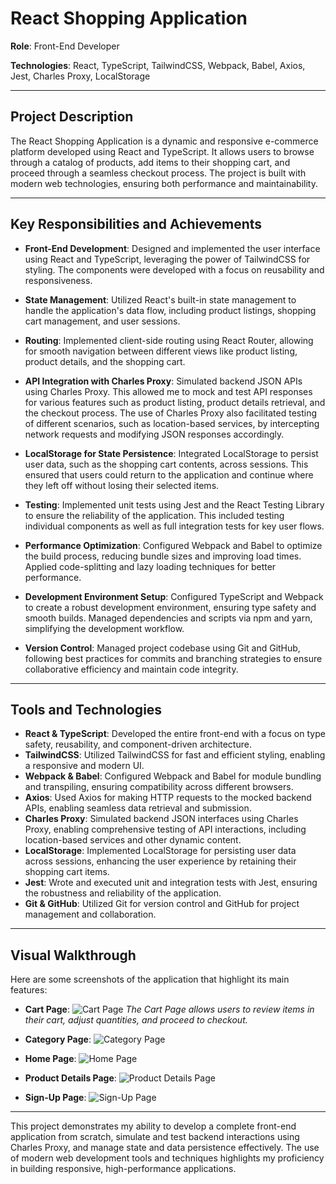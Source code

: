 # React Shopping Application

**Role**: Front-End Developer

**Technologies**: React, TypeScript, TailwindCSS, Webpack, Babel, Axios, Jest, Charles Proxy, LocalStorage

---

## Project Description

The React Shopping Application is a dynamic and responsive e-commerce platform developed using React and TypeScript. It allows users to browse through a catalog of products, add items to their shopping cart, and proceed through a seamless checkout process. The project is built with modern web technologies, ensuring both performance and maintainability.

---

## Key Responsibilities and Achievements

- **Front-End Development**: Designed and implemented the user interface using React and TypeScript, leveraging the power of TailwindCSS for styling. The components were developed with a focus on reusability and responsiveness.

- **State Management**: Utilized React's built-in state management to handle the application's data flow, including product listings, shopping cart management, and user sessions.

- **Routing**: Implemented client-side routing using React Router, allowing for smooth navigation between different views like product listing, product details, and the shopping cart.

- **API Integration with Charles Proxy**: Simulated backend JSON APIs using Charles Proxy. This allowed me to mock and test API responses for various features such as product listing, product details retrieval, and the checkout process. The use of Charles Proxy also facilitated testing of different scenarios, such as location-based services, by intercepting network requests and modifying JSON responses accordingly.

- **LocalStorage for State Persistence**: Integrated LocalStorage to persist user data, such as the shopping cart contents, across sessions. This ensured that users could return to the application and continue where they left off without losing their selected items.

- **Testing**: Implemented unit tests using Jest and the React Testing Library to ensure the reliability of the application. This included testing individual components as well as full integration tests for key user flows.

- **Performance Optimization**: Configured Webpack and Babel to optimize the build process, reducing bundle sizes and improving load times. Applied code-splitting and lazy loading techniques for better performance.

- **Development Environment Setup**: Configured TypeScript and Webpack to create a robust development environment, ensuring type safety and smooth builds. Managed dependencies and scripts via npm and yarn, simplifying the development workflow.

- **Version Control**: Managed project codebase using Git and GitHub, following best practices for commits and branching strategies to ensure collaborative efficiency and maintain code integrity.

---

## Tools and Technologies

- **React & TypeScript**: Developed the entire front-end with a focus on type safety, reusability, and component-driven architecture.
- **TailwindCSS**: Utilized TailwindCSS for fast and efficient styling, enabling a responsive and modern UI.
- **Webpack & Babel**: Configured Webpack and Babel for module bundling and transpiling, ensuring compatibility across different browsers.
- **Axios**: Used Axios for making HTTP requests to the mocked backend APIs, enabling seamless data retrieval and submission.
- **Charles Proxy**: Simulated backend JSON interfaces using Charles Proxy, enabling comprehensive testing of API interactions, including location-based services and other dynamic content.
- **LocalStorage**: Implemented LocalStorage for persisting user data across sessions, enhancing the user experience by retaining their shopping cart items.
- **Jest**: Wrote and executed unit and integration tests with Jest, ensuring the robustness and reliability of the application.
- **Git & GitHub**: Utilized Git for version control and GitHub for project management and collaboration.

---

## Visual Walkthrough

Here are some screenshots of the application that highlight its main features:

- **Cart Page**:
  ![Cart Page](./path/CartPage.png)
*The Cart Page allows users to review items in their cart, adjust quantities, and proceed to checkout.*

- **Category Page**:
  ![Category Page](./path/CategoryPage.png)

- **Home Page**:
  ![Home Page](./path/HomePage.png)

- **Product Details Page**:
  ![Product Details Page](./path/ProductPage.png)

- **Sign-Up Page**:
  ![Sign-Up Page](./path/SignUpPage.png)

---

This project demonstrates my ability to develop a complete front-end application from scratch, simulate and test backend interactions using Charles Proxy, and manage state and data persistence effectively. The use of modern web development tools and techniques highlights my proficiency in building responsive, high-performance applications.
